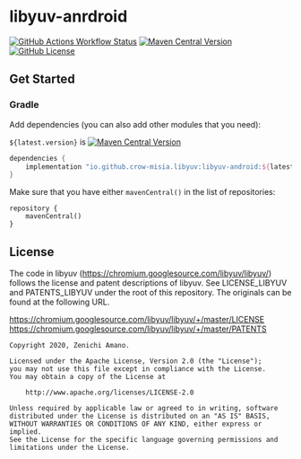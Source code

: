 libyuv-anrdroid
=================

[![GitHub Actions Workflow Status](https://img.shields.io/github/actions/workflow/status/crow-misia/libyuv-android/build.yml)](https://github.com/crow-misia/libyuv-android/actions/workflows/build.yml)
[![Maven Central Version](https://img.shields.io/maven-central/v/io.github.crow-misia.libyuv/libyuv-android)](https://central.sonatype.com/artifact/io.github.crow-misia.libyuv/libyuv-android)
[![GitHub License](https://img.shields.io/github/license/crow-misia/libyuv-android)](LICENSE)

## Get Started

### Gradle

Add dependencies (you can also add other modules that you need):

`${latest.version}` is [![Maven Central Version](https://img.shields.io/maven-central/v/io.github.crow-misia.libyuv/libyuv-android)](https://central.sonatype.com/artifact/io.github.crow-misia.libyuv/libyuv-android)

```groovy
dependencies {
    implementation "io.github.crow-misia.libyuv:libyuv-android:${latest.version}"
}
```

Make sure that you have either `mavenCentral()` in the list of repositories:

```
repository {
    mavenCentral()
}
```

## License

The code in libyuv (https://chromium.googlesource.com/libyuv/libyuv/) follows the license and patent descriptions of libyuv.
See LICENSE_LIBYUV and PATENTS_LIBYUV under the root of this repository. The originals can be found at the following URL.

https://chromium.googlesource.com/libyuv/libyuv/+/master/LICENSE
https://chromium.googlesource.com/libyuv/libyuv/+/master/PATENTS

```
Copyright 2020, Zenichi Amano.

Licensed under the Apache License, Version 2.0 (the "License");
you may not use this file except in compliance with the License.
You may obtain a copy of the License at

    http://www.apache.org/licenses/LICENSE-2.0

Unless required by applicable law or agreed to in writing, software
distributed under the License is distributed on an "AS IS" BASIS,
WITHOUT WARRANTIES OR CONDITIONS OF ANY KIND, either express or implied.
See the License for the specific language governing permissions and
limitations under the License.
```
